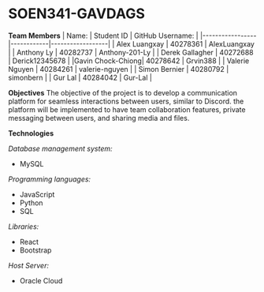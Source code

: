 # SOEN341-GAVDAGS

**Team Members**
| Name:           | Student ID | GitHub Username: |
|-----------------|------------|------------------|
| Alex Luangxay   | 40278361   | AlexLuangxay     |
| Anthony Ly      | 40282737   | Anthony-201-Ly   |
| Derek Gallagher | 40272688   | Derick12345678   |
|Gavin Chock-Chiong| 40278642  | Grvin388         |
| Valerie Nguyen  | 40284261   | valerie-nguyen   |
| Simon Bernier   | 40280792   | simonbern        |
| Gur Lal         | 40284042   | Gur-Lal          |

**Objectives**
The objective of the project is to develop a communication platform for seamless interactions between users, similar to Discord. the platform will be implemented to have team collaboration features, private messaging between users, and sharing media and files.

**Technologies**

_Database management system:_
- MySQL

_Programming languages:_
- JavaScript
- Python
- SQL

_Libraries:_
- React
- Bootstrap 

_Host Server:_
- Oracle Cloud
